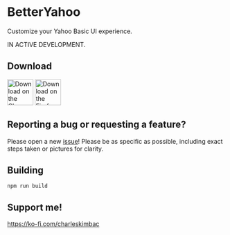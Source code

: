 # BetterYahoo
Customize your Yahoo Basic UI experience.

IN ACTIVE DEVELOPMENT.

## Download
<a href="https://chromewebstore.google.com/detail/betteryahoo/eoaifcdijjicofbnifcmcmdjicbmofmp"><img alt="Download on the Chrome Web Store" src="https://developer.chrome.com/static/docs/webstore/branding/image/HRs9MPufa1J1h5glNhut.png" height=60px></img></a>
<a href="https://addons.mozilla.org/en-US/firefox/addon/betteryahoo/"><img alt="Download on the Firefox Addon Store" src="https://extensionworkshop.com/assets/img/documentation/publish/get-the-addon-178x60px.dad84b42.png" height=60px></img></a>

## Reporting a bug or requesting a feature?
Please open a new [issue](https://github.com/charleskimbac/BetterYahoo/issues)! Please be as specific as possible, including exact steps taken or pictures for clarity.

## Building
`npm run build`

## Support me!
https://ko-fi.com/charleskimbac
